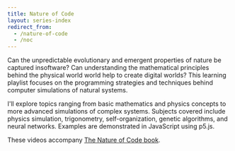```yaml
---
title: Nature of Code
layout: series-index
redirect_from:
  - /nature-of-code
  - /noc
---
```


Can the unpredictable evolutionary and emergent properties of nature be captured insoftware? Can understanding the mathematical principles behind the physical world world help to create digital worlds? This learning playlist focuses on the programming strategies and techniques behind computer simulations of natural systems.

I'll explore topics ranging from basic mathematics and physics concepts to more advanced simulations of complex systems. Subjects covered include physics simulation, trigonometry, self-organization, genetic algorithms, and neural networks. Examples are demonstrated in JavaScript using p5.js.

These videos accompany [The Nature of Code book](https://natureofcode.com/).
